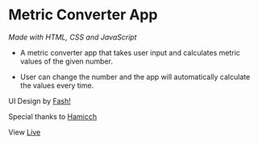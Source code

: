 # Metric Converter App

_Made with HTML, CSS and JavaScript_

- A metric converter app that takes user input and calculates metric values of the given number.

- User can change the number and the app will automatically calculate the values every time.

UI Design by [Fash!](https://twitter.com/heyFaash)

Special thanks to [Hamicch](https://twitter.com/hamicch)

View [Live](https://reine-metric-converter.netlify.app/)
